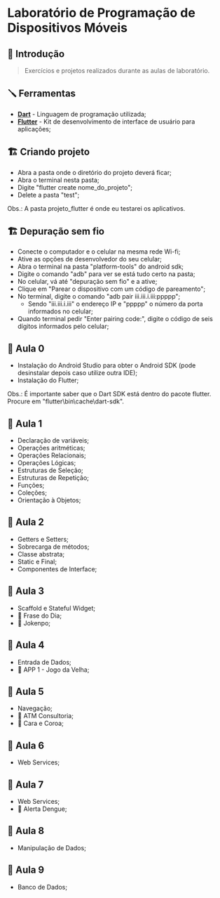 # Laboratório de Programação de Dispositivos Móveis

## :scroll: Introdução

> Exercícios e projetos realizados durante as aulas de laboratório.

## :screwdriver: Ferramentas

- [**Dart**](https://dart.dev/) - Linguagem de programação utilizada;
- [**Flutter**](https://flutter.dev/) -  Kit de desenvolvimento de interface de usuário para aplicações;

## :building_construction: Criando projeto

- Abra a pasta onde o diretório do projeto deverá ficar;
- Abra o terminal nesta pasta;
- Digite "flutter create nome_do_projeto";
- Delete a pasta "test";

Obs.: A pasta projeto_flutter é onde eu testarei os aplicativos.

## :building_construction: Depuração sem fio

- Conecte o computador e o celular na mesma rede Wi-fi;
- Ative as opções de desenvolvedor do seu celular;
- Abra o terminal na pasta "platform-tools" do android sdk;
- Digite o comando "adb" para ver se está tudo certo na pasta;
- No celular, vá até "depuração sem fio" e a ative;
- Clique em "Parear o dispositivo com um código de pareamento";
- No terminal, digite o comando "adb pair iii.iii.i.iii:ppppp";
    - Sendo "iii.iii.i.iii" o endereço IP e "ppppp" o número da porta informados no celular;
- Quando terminal pedir "Enter pairing code:", digite o código de seis dígitos informados pelo celular;

## :bookmark_tabs: Aula 0

- Instalação do Android Studio para obter o Android SDK (pode desinstalar depois caso utilize outra IDE);
- Instalação do Flutter;

Obs.: É importante saber que o Dart SDK está dentro do pacote flutter. Procure em "flutter\bin\cache\dart-sdk".

## :pencil: Aula 1

- Declaração de variáveis;
- Operações aritméticas;
- Operações Relacionais;
- Operações Lógicas;
- Estruturas de Seleção;
- Estruturas de Repetição;
- Funções;
- Coleções;
- Orientação à Objetos;

## :pencil: Aula 2

- Getters e Setters;
- Sobrecarga de métodos;
- Classe abstrata;
- Static e Final;
- Componentes de Interface;

## :pencil: Aula 3

- Scaffold e Stateful Widget;
- :iphone: Frase do Dia;
- :iphone: Jokenpo;

## :pencil: Aula 4

- Entrada de Dados;
- :hammer: APP 1 - Jogo da Velha;

## :pencil: Aula 5
- Navegação;
- :iphone: ATM Consultoria;
- :iphone: Cara e Coroa;

## :pencil: Aula 6
- Web Services;

## :pencil: Aula 7
- Web Services;
- :hammer: Alerta Dengue;

## :pencil: Aula 8
- Manipulação de Dados;

## :pencil: Aula 9 
- Banco de Dados;